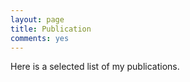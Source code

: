 ```yaml
---
layout: page
title: Publication
comments: yes
---
```


Here is a selected list of my publications.


